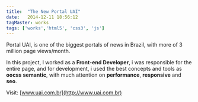 ```yaml
---
title:  "The New Portal UAI"
date:   2014-12-11 18:56:12
tagMaster: works
tags: ['works','html5', 'css3', 'js']
---
```


Portal UAI, is one of the biggest portals of news in Brazil, with more of 3 million page views/month.

In this project, I worked as a **Front-end Developer**, i was responsible for the entire page, and for development, i used the best concepts and tools as **oocss** **semantic**, with much attention on **performance**, **responsive** and **seo**.

Visit: [www.uai.com.br](http://www.uai.com.br)
